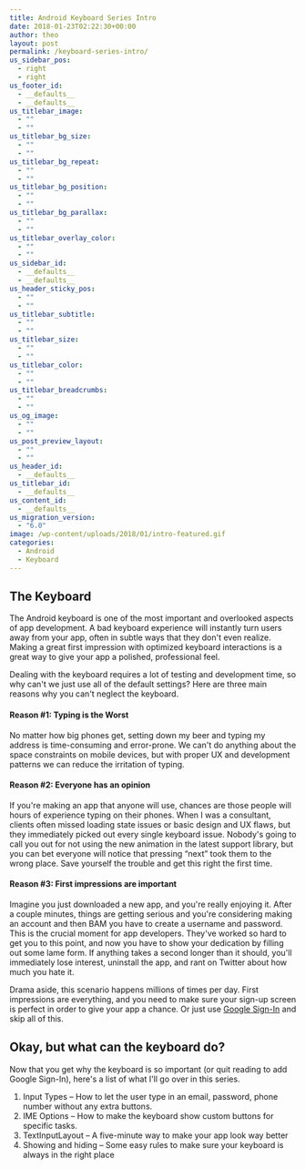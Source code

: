 ```yaml
---
title: Android Keyboard Series Intro
date: 2018-01-23T02:22:30+00:00
author: theo
layout: post
permalink: /keyboard-series-intro/
us_sidebar_pos:
  - right
  - right
us_footer_id:
  - __defaults__
  - __defaults__
us_titlebar_image:
  - ""
  - ""
us_titlebar_bg_size:
  - ""
  - ""
us_titlebar_bg_repeat:
  - ""
  - ""
us_titlebar_bg_position:
  - ""
  - ""
us_titlebar_bg_parallax:
  - ""
  - ""
us_titlebar_overlay_color:
  - ""
  - ""
us_sidebar_id:
  - __defaults__
  - __defaults__
us_header_sticky_pos:
  - ""
  - ""
us_titlebar_subtitle:
  - ""
  - ""
us_titlebar_size:
  - ""
  - ""
us_titlebar_color:
  - ""
  - ""
us_titlebar_breadcrumbs:
  - ""
  - ""
us_og_image:
  - ""
  - ""
us_post_preview_layout:
  - ""
  - ""
us_header_id:
  - __defaults__
us_titlebar_id:
  - __defaults__
us_content_id:
  - __defaults__
us_migration_version:
  - "6.0"
image: /wp-content/uploads/2018/01/intro-featured.gif
categories:
  - Android
  - Keyboard
---
```

## The Keyboard

The Android keyboard is one of the most important and overlooked aspects of app development. A bad keyboard experience will instantly turn users away from your app, often in subtle ways that they don't even realize. Making a great first impression with optimized keyboard interactions is a great way to give your app a polished, professional feel.

Dealing with the keyboard requires a lot of testing and development time, so why can't we just use all of the default settings? Here are three main reasons why you can't neglect the keyboard.

#### Reason #1: Typing is the Worst

No matter how big phones get, setting down my beer and typing my address is time-consuming and error-prone. We can't do anything about the space constraints on mobile devices, but with proper UX and development patterns we can reduce the irritation of typing.

#### Reason #2: Everyone has an opinion

If you're making an app that anyone will use, chances are those people will hours of experience typing on their phones. When I was a consultant, clients often missed loading state issues or basic design and UX flaws, but they immediately picked out every single keyboard issue. Nobody's going to call you out for not using the new animation in the latest support library, but you can bet everyone will notice that pressing &#8220;next&#8221; took them to the wrong place. Save yourself the trouble and get this right the first time.

#### Reason #3: First impressions are important

Imagine you just downloaded a new app, and you're really enjoying it. After a couple minutes, things are getting serious and you're considering making an account and then BAM you have to create a username and password. This is the crucial moment for app developers. They've worked so hard to get you to this point, and now you have to show your dedication by filling out some lame form. If anything takes a second longer than it should, you'll immediately lose interest, uninstall the app, and rant on Twitter about how much you hate it.

Drama aside, this scenario happens millions of times per day. First impressions are everything, and you need to make sure your sign-up screen is perfect in order to give your app a chance. Or just use [Google Sign-In](https://developers.google.com/identity/sign-in/android/start-integrating) and skip all of this.

## Okay, but what can the keyboard do?

Now that you get why the keyboard is so important (or quit reading to add Google Sign-In), here's a list of what I'll go over in this series.

  1. Input Types &#8211; How to let the user type in an email, password, phone number without any extra buttons.
  2. IME Options &#8211; How to make the keyboard show custom buttons for specific tasks.
  3. TextInputLayout &#8211; A five-minute way to make your app look way better
  4. Showing and hiding &#8211; Some easy rules to make sure your keyboard is always in the right place